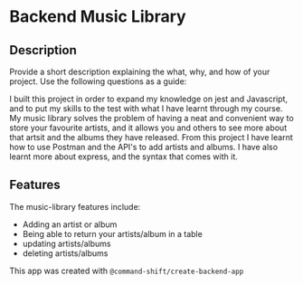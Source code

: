 # Backend Music Library

## Description

Provide a short description explaining the what, why, and how of your project. Use the following questions as a guide:

I built this project in order to expand my knowledge on jest and Javascript, and to put my skills to the test with what I have learnt through my course.
My music library solves the problem of having a neat and convenient way to store your favourite artists, and it allows you and others to see more about that artsit and the albums they have released.
From this project I have learnt how to use Postman and the API's to add artists and albums. I have also learnt more about express, and the syntax that comes with it.

## Features

The music-library features include:

- Adding an artist or album
- Being able to return your artists/album in a table
- updating artists/albums
- deleting artists/albums

This app was created with `@command-shift/create-backend-app`
